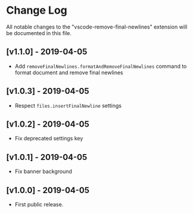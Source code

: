# Change Log

All notable changes to the "vscode-remove-final-newlines" extension will be documented in this file.

## [v1.1.0] - 2019-04-05

- Add `removeFinalNewlines.formatAndRemoveFinalNewlines` command to format document and remove final newlines

## [v1.0.3] - 2019-04-05

- Respect `files.insertFinalNewline` settings

## [v1.0.2] - 2019-04-05

- Fix deprecated settings key

## [v1.0.1] - 2019-04-05

- Fix banner background

## [v1.0.0] - 2019-04-05

- First public release.